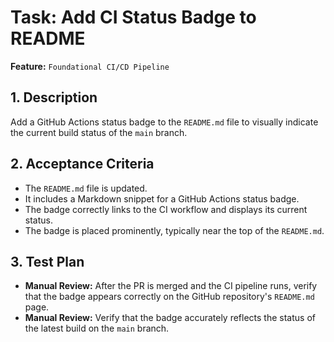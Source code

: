 # Task: Add CI Status Badge to README

**Feature:** `Foundational CI/CD Pipeline`

## 1. Description

Add a GitHub Actions status badge to the `README.md` file to visually indicate the current build status of the `main` branch.

## 2. Acceptance Criteria

- The `README.md` file is updated.
- It includes a Markdown snippet for a GitHub Actions status badge.
- The badge correctly links to the CI workflow and displays its current status.
- The badge is placed prominently, typically near the top of the `README.md`.

## 3. Test Plan

- **Manual Review:** After the PR is merged and the CI pipeline runs, verify that the badge appears correctly on the GitHub repository's `README.md` page.
- **Manual Review:** Verify that the badge accurately reflects the status of the latest build on the `main` branch.
